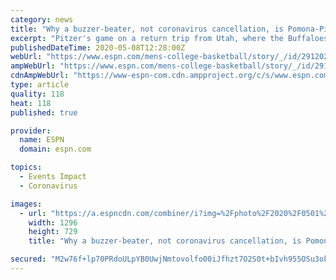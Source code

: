 ```yaml
---
category: news
title: "Why a buzzer-beater, not coronavirus cancellation, is Pomona-Pitzer's lasting memory"
excerpt: "Pitzer's game on a return trip from Utah, where the Buffaloes had just suffered a brutal 74-72 overtime loss via free throws from a controversial foul call with no time remaining. Watching on his iPad,"
publishedDateTime: 2020-05-08T12:28:00Z
webUrl: "https://www.espn.com/mens-college-basketball/story/_/id/29120254/why-buzzer-beater-not-coronavirus-cancellation-pomona-pitzer-lasting-memory"
ampWebUrl: "https://www.espn.com/mens-college-basketball/story/_/id/29120254/why-buzzer-beater-not-coronavirus-cancellation-pomona-pitzer-lasting-memory?platform=amp"
cdnAmpWebUrl: "https://www-espn-com.cdn.ampproject.org/c/s/www.espn.com/mens-college-basketball/story/_/id/29120254/why-buzzer-beater-not-coronavirus-cancellation-pomona-pitzer-lasting-memory?platform=amp"
type: article
quality: 118
heat: 118
published: true

provider:
  name: ESPN
  domain: espn.com

topics:
  - Events Impact
  - Coronavirus

images:
  - url: "https://a.espncdn.com/combiner/i?img=%2Fphoto%2F2020%2F0501%2Fr694473_1296x729_16%2D9.jpg"
    width: 1296
    height: 729
    title: "Why a buzzer-beater, not coronavirus cancellation, is Pomona-Pitzer's lasting memory"

secured: "M2w76f+lp70PRdoULpYB0UwjNmtovolfo00iJfhzt7O2S0t+bIvh955OSu3okhYaRwZlHmZKtvPNr6e4lTGjvrwAAakNBDGz2iBOsXjr56Lpy9gZuQREk2JJnxz/Ia3GcSOtN28VUhDjrjRqJsFKhkl552nMZaCDa+l8O0LxIWdjnh7tIqNJ4w5SvRHtxQDOraWEDFy2Jbdd7tY4K/7BxuLLNffLaxuAvqoNg+Kj4ydyyy0n46JFs/SLZAblS9Du7vgCWDvO8F21uc8U8aj2ZKa5Qg5XiApzHuWSt1rxgs2jrAWDcQahWCuJ5nKgW4sjR2593rgAOzW08S0gBX0sGpqYnWpgSuzj49FFpn8aVSxsO028CZ6diT0NbaTrk/IEGOj57+LD0TctGvbNxoGC7CpGQ3qVRy8rGU+reSHWY5Ux0iuRkEhAT6DgHOlC3bANo2sTGj1EMVht/lf9rTMQgRLBF2uwhBxmTc82pRkLZps=;iB17tj3Jx9LIOF4ul/ejIw=="
---
```


